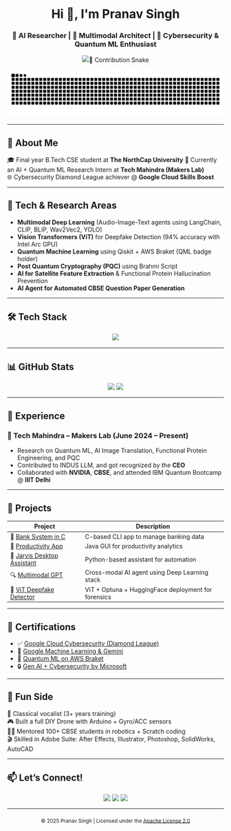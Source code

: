 <h1 align="center">Hi 👋, I'm Pranav Singh</h1>
<h3 align="center">🚀 AI Researcher | 🤖 Multimodal Architect | 🔐 Cybersecurity & Quantum ML Enthusiast</h3>

<p align="center">
  <img src="https://readme-typing-svg.herokuapp.com?
</p>
---

## 🐍 Contribution Snake

<p align="center">
  <img src="https://raw.githubusercontent.com/pranav271103/pranav271103/output/github-contribution-grid-snake.svg" alt="Snake animation" />
</p>

---

## 🧠 About Me

🎓 Final year B.Tech CSE student at **The NorthCap University**
🧪 Currently an AI + Quantum ML Research Intern at **Tech Mahindra (Makers Lab)**  
🌐 Cybersecurity Diamond League achiever @ **Google Cloud Skills Boost**  

---

## 🚀 Tech & Research Areas

- **Multimodal Deep Learning** (Audio-Image-Text agents using LangChain, CLIP, BLIP, Wav2Vec2, YOLO)
- **Vision Transformers (ViT)** for Deepfake Detection (94% accuracy with Intel Arc GPU)
- **Quantum Machine Learning** using Qiskit + AWS Braket (QML badge holder)
- **Post Quantum Cryptography (PQC)** using Brahmi Script
- **AI for Satellite Feature Extraction** & Functional Protein Hallucination Prevention
- **AI Agent for Automated CBSE Question Paper Generation**

---

## 🛠 Tech Stack

<p align="center">
  <img src="https://skillicons.dev/icons?i=python,java,c,html,css,git,linux,raspberrypi,vscode,gcp&theme=light" />
</p>

---

## 📊 GitHub Stats

<p align="center">
  <img src="https://github-readme-stats.vercel.app/api?username=pranav271103&show_icons=true&theme=tokyonight" />
  <img src="https://github-readme-stats.vercel.app/api/top-langs/?username=pranav271103&layout=compact&theme=tokyonight" />
</p>

---

## 💼 Experience

### 🌟 Tech Mahindra – Makers Lab (June 2024 – Present)
- Research on Quantum ML, AI Image Translation, Functional Protein Engineering, and PQC
- Contributed to INDUS LLM, and got recognized by the **CEO**
- Collaborated with **NVIDIA**, **CBSE**, and attended IBM Quantum Bootcamp @ **IIIT Delhi**

---

## 🧩 Projects

| Project | Description |
|--------|-------------|
| 🔐 [Bank System in C](https://github.com/pranav271103/Bank-System) | C-based CLI app to manage banking data |
| 📱 [Productivity App](https://github.com/pranav271103/Productivity-Calculator-App.git) | Java GUI for productivity analytics |
| 🧠 [Jarvis Desktop Assistant](https://github.com/pranav271103/Jarvis-Assistant.git) | Python-based assistant for automation |
| 🔍 [Multimodal GPT](https://github.com/pranav271103/MultiModal-AI.git) | Cross-modal AI agent using Deep Learning stack |
| 🎥 [ViT Deepfake Detector](https://huggingface.co/pranav2711/VisionTransformerDigitalForensics) | ViT + Optuna + HuggingFace deployment for forensics |

---

## 🏅 Certifications

- ✅ [Google Cloud Cybersecurity (Diamond League)](https://www.credly.com/badges/f13c295b-2510-41e2-b052-0f1f508dd1f8/public_url)
- 🧠 [Google Machine Learning & Gemini](https://www.cloudskillsboost.google/public_profiles/aebfcf81-7b87-44a1-a963-b23e8551cb34)
- 🧪 [Quantum ML on AWS Braket](https://www.credly.com/badges/c8469a7c-8dd9-4e23-84ab-4e54ba6ae6f3/public_url)
- 🔒 [Gen AI + Cybersecurity by Microsoft](https://www.credly.com/badges/75f89de7-d95f-43e2-ae5b-11fe505eb8c3/public_url)

---

## 🎤 Fun Side

🎹 Classical vocalist (3+ years training)  
🎮 Built a full DIY Drone with Arduino + Gyro/ACC sensors  
🧑‍🏫 Mentored 100+ CBSE students in robotics + Scratch coding  
🎬 Skilled in Adobe Suite: After Effects, Illustrator, Photoshop, SolidWorks, AutoCAD

---

## 📫 Let’s Connect!

<p align="center">
  <a href="mailto:pranav.singh01010101@gmail.com"><img src="https://img.shields.io/badge/Gmail-red?style=for-the-badge&logo=gmail&logoColor=white"></a>
  <a href="https://linkedin.com/in/pranavhere"><img src="https://img.shields.io/badge/LinkedIn-blue?style=for-the-badge&logo=linkedin&logoColor=white"></a>
  <a href="https://github.com/pranav271103"><img src="https://img.shields.io/badge/GitHub-121011?style=for-the-badge&logo=github&logoColor=white"></a>
</p>

---

<!-- Apache License -->
<p align="center">
  <sub>© 2025 Pranav Singh | Licensed under the <a href="https://www.apache.org/licenses/LICENSE-2.0">Apache License 2.0</a></sub>
</p>
